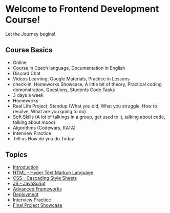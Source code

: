 # Welcome to Frontend Development Course!

Let the Journey begins!

## Course Basics

- Online
- Course in Czech language, Documentation in English
- Discord Chat
- Videos Learning, Google Materials, Practice in Lessons
- check-in, Homeworks Showcase, A little bit of theory, Practical coding demonstration, Questions, Students Code Tasks
- 3 days a week
- Homeworks
- Real Life Project, Standup (What you did, What you struggle, How to resolve, What are you going to do)
- Soft Skills (A lot of talkings in a group, get used to it, talking about code, talking about mood)
- Algorithms (Codewars, KATA)
- Interview Practice
- Tell us How do you do Today

## Topics

- [Introduction](https://github.com/macoto00/Frontend-Developer-Code-Lessons/wiki/Introduction)
- [HTML - Hyper Text Markup Language](https://github.com/macoto00/Frontend-Developer-Code-Lessons/wiki/HTML-Topics)
- [CSS - Cascading Style Sheets](https://github.com/macoto00/Frontend-Developer-Code-Lessons/wiki/CSS-Topics)
- [JS - JavaScript](https://github.com/macoto00/Frontend-Developer-Code-Lessons/wiki/JS-Topics)
- [Advanced Frameworks](https://github.com/macoto00/Frontend-Developer-Code-Lessons/tree/main/Advanced%20Frameworks%20Topics)
- [Deployment](https://github.com/macoto00/Frontend-Developer-Code-Lessons/tree/main/Deploy)
- [Interview Practice](https://github.com/macoto00/Frontend-Developer-Code-Lessons/tree/main/Interview%20Practise)
- [Final Project Showcase](https://github.com/macoto00/Frontend-Developer-Code-Lessons/tree/main/Final%20Projects%20Showdown)

